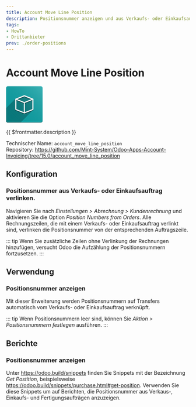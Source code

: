 ```yaml
---
title: Account Move Line Position
description: Positionsnummer anzeigen und aus Verkaufs- oder Einkaufsauftrag verlinken.
tags:
- HowTo
- Drittanbieter
prev: ./order-positions
---
```

# Account Move Line Position
![icon_oms_box](attachments/icon_oms_box.png)

{{ $frontmatter.description }}

Technischer Name: `account_move_line_position`\
Repository: <https://github.com/Mint-System/Odoo-Apps-Account-Invoicing/tree/15.0/account_move_line_position>

## Konfiguration

### Positionsnummer aus Verkaufs- oder Einkaufsauftrag verlinken.

Navigieren Sie nach *Einstellungen > Abrechnung > Kundenrechnung* und aktivieren Sie die Option *Position Numbers from Orders*. Alle Rechnungszeilen, die mit einem Verkaufs- oder Einkaufsauftrag verlinkt sind, verlinken die Positionsnummer von der entsprechenden Auftragszeile.

::: tip
Wenn Sie zusätzliche Zeilen ohne Verlinkung der Rechnungen hinzufügen, versucht Odoo die Aufzählung der Positionsnummern fortzusetzen. 
:::

## Verwendung

### Positionsnummer anzeigen

Mit dieser Erweiterung werden Positionsnummern auf Transfers automatisch vom Verkaufs- oder Einkaufsauftrag verknüpft.

::: tip
Wenn Positionsnummern leer sind, können Sie *Aktion > Positionsnummern festlegen* ausführen.
:::

## Berichte

### Positionsnummer anzeigen

Unter <https://odoo.build/snippets> finden Sie Snippets mit der Bezeichnung *Get Postition*, beispielsweise <https://odoo.build/snippets/purchase.html#get-position>. Verwenden Sie diese Snippets um auf Berichten, die Positionsnummer aus Verkaus-, Einkaufs- und Fertigungsaufträgen anzuzeigen.